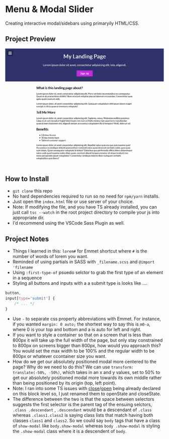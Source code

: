 # Menu & Modal Slider
Creating interactive modal/sidebars using primaryily HTML/CSS. 

## Project Preview
![](menu-modal-slider.gif)

## How to Install
- `git clone` this repo
- No hard dependencies required to run so no need for `npm/yarn` installs. 
- Just open the `index.html` file or use server of your choice.
- Note: If modifying the file, and you have TS already installed, you can just call `tsc --watch` in the root project directory to compile your js into appropriate dir.
- I'd recommend using the VSCode Sass Plugin as well.  

## Project Notes
- Things I learned in this: `lorem#` for Emmet shortcut where `#` is the number of words of lorem you want.
- Reminded of using partials in SASS with `_filename.scss` and `@import 'filename`
- Using `:first-type-of` psuedo selctor to grab the first type of an element in a sequence
- Styling all buttons and inputs with a a submit type is looks like ....
```css
button,
input[type='submit'] {
    /* ... */
}
```
- Use `-` to separate css property abbreviations with Emmet. For instance, if you wanted `margin: 0 auto;` the shortest way to say this is `m0-a`, where 0 is your top and bottom and a is auto for left and right.
- If you want to style a container so that on a screen that is less than 800px it will take up the full width of the page, but only stay constrained to 800px on screens bigger than 800px, how would you approach this? You would set the max width to be 100% and the regular width to be 800px or whatever ccontainer size you want.
- How do we get our absolutely positioned modal more centered to the page? Why do we need to do this? We can use `transform: translate(-50%, -50%)`, which takes in an x and y values, set to 50% to get our absolutely positioned modal more towards its own middle rather than being positioned by its origin (top, left point).
- Note: I ran into some TS issues with [close](https://developer.mozilla.org/en-US/docs/Web/API/Window/close)/[open](https://developer.mozilla.org/en-US/docs/Web/API/Window/open) being already declared on this block level so, I just renamed them to openState and closeState.
- The difference between the two is that the space between selectors suggests the first selector is the parent tag of the ensuing selctors, `.class .descendant` , `.descendant` would be a descendant of `.class` whereas `.class1.class2` is saying class lists that match having both classes `class1` and `class2`. So we could say `body` tags that have a class of `show-modal` like `body.show-modal` whereas `body .show-modal` is styling the `.show-modal` class where it is a descendent of `body`. 
